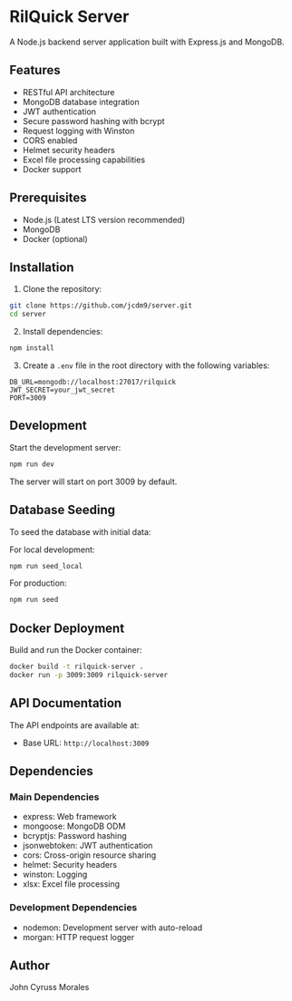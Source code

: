 # RilQuick Server

A Node.js backend server application built with Express.js and MongoDB.

## Features

- RESTful API architecture
- MongoDB database integration
- JWT authentication
- Secure password hashing with bcrypt
- Request logging with Winston
- CORS enabled
- Helmet security headers
- Excel file processing capabilities
- Docker support

## Prerequisites

- Node.js (Latest LTS version recommended)
- MongoDB
- Docker (optional)

## Installation

1. Clone the repository:
```bash
git clone https://github.com/jcdm9/server.git
cd server
```

2. Install dependencies:
```bash
npm install
```

3. Create a `.env` file in the root directory with the following variables:
```env
DB_URL=mongodb://localhost:27017/rilquick
JWT_SECRET=your_jwt_secret
PORT=3009
```

## Development

Start the development server:
```bash
npm run dev
```

The server will start on port 3009 by default.

## Database Seeding

To seed the database with initial data:

For local development:
```bash
npm run seed_local
```

For production:
```bash
npm run seed
```

## Docker Deployment

Build and run the Docker container:
```bash
docker build -t rilquick-server .
docker run -p 3009:3009 rilquick-server
```

## API Documentation

The API endpoints are available at:
- Base URL: `http://localhost:3009`

## Dependencies

### Main Dependencies
- express: Web framework
- mongoose: MongoDB ODM
- bcryptjs: Password hashing
- jsonwebtoken: JWT authentication
- cors: Cross-origin resource sharing
- helmet: Security headers
- winston: Logging
- xlsx: Excel file processing

### Development Dependencies
- nodemon: Development server with auto-reload
- morgan: HTTP request logger

## Author

John Cyruss Morales